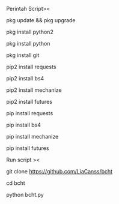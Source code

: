 Perintah Script><

pkg update && pkg upgrade

pkg install python2

pkg install python

pkg install git

pip2 install requests

pip2 install bs4

pip2 install mechanize

pip2 install futures

pip install requests

pip install bs4

pip install mechanize

pip install futures

Run script ><

git clone https://github.com/LiaCanss/bcht

cd bcht

python bcht.py
